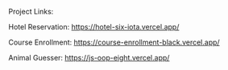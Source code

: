 Project Links:

Hotel Reservation:
https://hotel-six-iota.vercel.app/

Course Enrollment:
https://course-enrollment-black.vercel.app/

Animal Guesser:
https://js-oop-eight.vercel.app/
